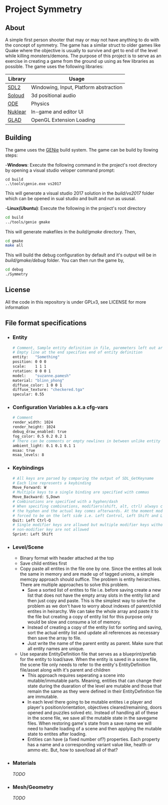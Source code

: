 # Project Symmetry

## About

A simple first person shooter that may or may not have anything to do with the concept of symmetry.
The game has a similar struct to older games like Quake where the objective is usually to survive and get to end of the level while killing monsters/demons.
The purpose of this project is to serve as an exercise in creating a game from the ground up using as few libraries as possible. The game uses the following 
libraries:

| Library                                      | Usage                                   |
| ---------------------------------------------| --------------------------------------- |
| [SDL2](https://www.libsdl.org/)              | Windowing, Input, Platform abstraction  |
| [Soloud](http://sol.gfxile.net/soloud/)      | 3d positional audio                     |
| [ODE](http://ode.org/)                       | Physics                                 |
| [Nuklear](https://github.com/vurtun/nuklear) | In-game and editor UI                   |
| [GLAD](https://github.com/dav1dde/glad-web)  | OpenGL Extension Loading                |

## Building

The game uses the [GENie](https://github.com/bkaradzic/GENie) build system. The game can be build by llowing steps:

-**Windows**: Execute the following command in the project's root directory by opening a visual studio veloper command prompt:

  ```shell
  cd build
  ..\tools\genie.exe vs2017
  ```

This will generate a visual studio 2017 solution in the *build/vs2017* folder which can be opened in sual studio and built and run as ususal.

-**Linux(Ubuntu)**: Execute the following in the project's root directory

  ```bash
  cd build
  ../tools/genie gmake
  ```

  This will generate makefiles in the *build/gmake* directory. Then,

  ```bash
  cd gmake
  make all
  ```

  This will build the debug configuration by default and it's output will be in *build/gmake/debug* folder. You can then run the game by,

  ```bash
  cd debug
  ./Symmetry
  ```

## License

All the code in this repository is under GPLv3, see LICENSE for more information

## File format specifications

- ### Entity

  ```bash
  # Comment, Sample entity definition in file, paremeters left out are set to defaults
  # Empty line at the end specifies end of entity definition
  entity:   "Something"
  position: 0 0 0
  scale:    1 1 1
  rotation: 0 0 0 1
  model:    "suzanne.pamesh"
  material: "blinn_phong"
  diffuse_color: 1 0 0 1
  diffuse_texture: "checkered.tga"
  specular: 0.55
  ```

- ### Configuration Variables a.k.a cfg-vars

  ```bash
  # Comment
  render_width: 1024
  render_height: 1024
  debug_draw_enabled: true
  fog_color: 0.5 0.2 0.2 1
  # There can be comments or empty newlines in between unlike entity definitions
  ambient_light: 0.1 0.1 0.1 1
  msaa: true
  msaa_levels: 8
  ```

- ### Keybindings

  ```bash
  # All keys are parsed by comparing the output of SDL_GetKeyname
  # Each line represents a keybinding
  Move_Forward: W
  # Multiple keys to a single binding are specified with commas
  Move_Backward: S,Down
  # Combinations are specified with a hyphen/dash
  # When specifing combinations, modifiers(shift, alt, ctrl) always come before
  # the hyphen and the actual key comes afterwards. At the moment modifier keys are
  # forced to be on the left side i.e. Left Control, Left Shift and Left Alt.
  Quit: Left Ctrl-Q
  # Single modifier keys are allowed but multiple modifier keys without corresponding
  # non-modifier key are not allowed
  Sprint: Left Shift
  ```

- ### Level/Scene

  - Binary format with header attached at the top
  - Save child entities first
  - Copy paste all entites in the file one by one. Since the entites all look
    the same in memory and are made up of tagged unions, a simple memcpy approach
    should suffice. The problem is entity heirarchies. There are multiple approaches to
    solve this problem.
    - Save a sorted list of entites to file i.e. before saving create a new list that does
      not have the empty array slots in the entity list and then just copy and paste. This
      is the simplest way to solve the problem as we don't have to worry about indexes of
      parent/child entites in heirarchy. We can take the whole array and paste it to the
      file but creating a copy of entity list for this purpose only would be slow and consume a lot of memory.
    - Instead of creating a copy of the entity list for sorting and saving, sort the actual   entity list
      and update all references as necessary then save the array to file.
    - Just write the name of the parent entity as parent. Make sure that all entity names are unique.
  - Use separate EntityDefinition file that serves as a blueprint/prefab for the entity
    to load/save. When the entity is saved in  a scene file, the scene file only needs to
    refer to the entity's EntityDefinition file/asset along with it's parent and children
    - This approach requires seperating a scene into mutable/immutable parts.
      Meaning, entities that can change their state during the duaration of the level are
      mutable and those that remain the same as they were defined in their EntityDefinition
      file are immutable.
    - In each level there going to be mutable entites i.e player and player's position/orientation, objectives
      cleared/remaining, doors opened and puzzles	solved etc. Instead of handling all of these in the
      scene file, we save all the mutable	state in the savegame files. When restoring game's state from a save name we will need
      to handle loading of a scene and then applying the mutable state to entites after loading.
    - Entities can have (a fixed number of?) properties. Each property has a name and a corresponding
      variant value like, health or ammo etc. But, how to save/load all of that?

- ### Materials

  *TODO*

- ### Mesh/Geometry

  *TODO*
